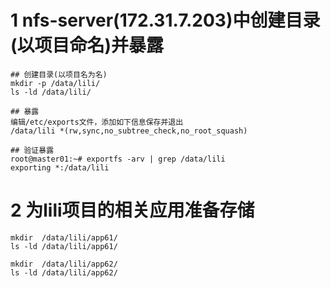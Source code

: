 # 1 nfs-server(172.31.7.203)中创建目录(以项目命名)并暴露
```
## 创建目录(以项目名为名)
mkdir -p /data/lili/
ls -ld /data/lili/

## 暴露
编辑/etc/exports文件，添加如下信息保存并退出
/data/lili *(rw,sync,no_subtree_check,no_root_squash)

## 验证暴露
root@master01:~# exportfs -arv | grep /data/lili
exporting *:/data/lili
```

# 2 为lili项目的相关应用准备存储
```
mkdir  /data/lili/app61/
ls -ld /data/lili/app61/

mkdir  /data/lili/app62/
ls -ld /data/lili/app62/
```


